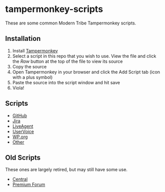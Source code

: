 # tampermonkey-scripts

These are some common Modern Tribe Tampermonkey scripts.

## Installation

1. Install [Tampermonkey](https://tampermonkey.net/)
1. Select a script in this repo that you wish to use. View the file and click the _Raw_ button at the top of the file to view its source
1. Copy the source
1. Open Tampermonkey in your browser and click the Add Script tab (icon with a plus symbol)
1. Paste the source into the script window and hit save
1. Viola!

## Scripts

* [GitHub](/github)
* [Jira](/jira)
* [LiveAgent](/liveagent)
* [UserVoice](/uservoice)
* [WP.org](/dotorg)
* [Other](other)

## Old Scripts

These ones are largely retired, but may still have some use.

* [Central](/central)
* [Premium Forum](/premium-forum)

